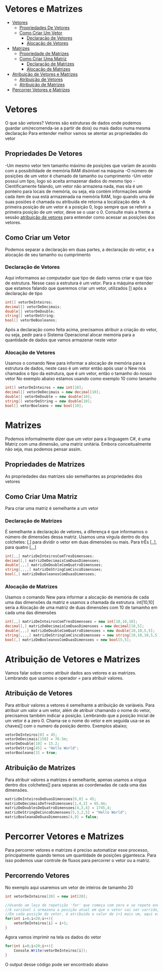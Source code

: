 # Vetores e Matrizes

<!--ts-->
* [Vetores](#Vetores)
    * [Propriedades De Vetores](#Propriedades-de-Vetores)
    * [Como Criar Um Vetor](#Como-Criar-Um-Vetor)
        * [Declaração de Vetores](#Declaração-de-Vetores)
        * [Alocação de Vetores](#Alocação-de-Vetores)
* [Matrizes](#Matrizes)
    * [Propriedade de Matrizes](#Propriedades-de-Matrizes)
    * [Como Criar Uma Matriz](#Como-Criar-Uma-Matriz)
        * [Declaração de Matrizes](#Declaração-de-Matrizes)
        * [Alocação de Matrizes](#Alocação-de-Matrizes)
* [Atribuição de Vetores e Matrizes](#Atribuição-De-Vetores-e-Matrizes)
    * [Atribuição de Vetores](#Atribuição-de-Vetores)
    * [Atribuição de Matrizes](#Atribuição-de-Matrizes)
* [Percorrer Vetores e Matrizes](#Percorrer-Vetores-e-Matrizes)
<!--te-->

# Vetores

O que são vetores? 
Vetores são estruturas de dados onde podemos guardar um(recomenda-se a partir de dois) ou mais dados numa mesma declaração 
Para entender melhor vamos se atentar as propriedades do vetor 
## Propriedades De Vetores
-Um mesmo vetor tem tamanho máximo de posições que variam de acordo com a possibilidade de memória RAM disónível na máquina 
-O número de posições de um vetor é chamado de tamanho ou cumprimento 
-Um vetor possui um tipo, logo só aceita armazenar dados do mesmo tipo 
-Cientificamente falando, um vetor não armazena nada, mas ela é um ponteiro para locais de memória, ou seja, ela contém informações aonde cada item de sua está armazenada na memória RAM, logo quando uma de suas posiões é chamada ou atribuida ele retorna a localização dela
-A primeira posição de um vetor é a posição 0, logo sempre que se referir a primeira posição de um vetor, deve se o usar o 0. Consulte mais a frente a sessão [atribuição de vetores](#Atribuição-de-Vetores) para entender como acessar as posições dos vetores.
    
## Como Criar um Vetor 
Podemos separar a declaração em duas partes, a declaração do vetor, e a alocação de seu tamanho ou cumprimento 
### Declaração de Vetores 
Aqui informamos ao computador que tipo de dado vamos criar e que tipo de estrutura. Nesse caso a estrutura é um vetor. 
Para a máquina entender que estamos falando que queremos criar um vetor, utilizados [] após a declaração de tipo 

```cs         
int[] vetorDeInteiros;
decimal[] vetorDeDecimais;
double[] vetorDeDouble;
string[] vetorDeString;
bool[] vetorDeBooleanos;
```
Após a declaração como feita acima, precisamos atribuir a criação do vetor, ou seja, pedir para o Sistema Operacional alocar memória para a quantidade de dados que vamos armazenar neste vetor 
### Alocação de Vetores

Usamos o comando New para informar a alocação de memória para a estrutura de dados, neste caso é um vetor então após usar o New nós chamados o tipo da estrutura, que é um vetor, então o tamanho do nosso vetor 
No exemplo abaixo estamos usando como exemplo 10 como tamanho 
```cs         
int[] vetorDeInteiros = new int[10];
decimal[] vetorDeDecimais = new decimal[10];
double[] vetorDeDouble = new double[10];
string[] vetorDeString = new double[10];
bool[] vetorBooleano = new bool[10];
```         
# Matrizes
Podemos informalmente dizer que um vetor para a linguagem C#, é uma Matriz com uma dimensão, uma matriz unitária. Embora conceitualmente não seja, mas podemos pensar assim.
## Propriedades de Matrizes
As propriedades das matrizes são semelhantes as propriedades dos vetores
## Como Criar Uma Matriz
Para criar uma matriz é semelhante a um vetor

### Declaração de Matrizes
É semelhante a declaração de vetores, a diferença é que informamos o número de dimensões dessa matriz. Usamos uma vírgula dentro do dos colchetes: [,] para dividir o vetor em duas dimensões ou mais. Para trÊs [,,], para quatro [,,,] 
```cs           
int[,,] matrizDeInteirosComTresDimensoes;
decimal[,] matrizDeDecimaisComDuasDimensoes;
double[,,,] matrizDeDoubleComQuatroDimensoes;
string[,,,,] matrizDeStringComCincoDimensoes;
bool[,] matrizDeBooleanosComDuasDimensoes;
```             
         
### Alocação de Matrizes
Usamos o comando New para informar a alocação de memória de cada uma das dimensões da matriz e usamos a chamada da estrutura. int[10,10] seria a  Alocação de uma matriz de duas dimensões com 10 de tamamho em cada uma das dimensões 
```cs
int[,,] matrizDeInteirosComTresDimensoes = new int[10,10,10];
decimal[,] matrizDeDecimaisComDuasDimensoes = new decimal[10,5];
double[,,,] matrizDeDoubleComQuatroDimensoes = new double[10,10,5,5];
string[,,,,] matrizDeStringComCincoDimensoes = new string[10,10,10,5,5];
bool[,] matrizDeBooleanosComDuasDimensoes = new bool[5,5];
```

# Atribuição de Vetores e Matrizes
Vamos falar sobre como atribuir dados aos vetores e as matrizes. Lembrando que usamos o operador = para atribuir valores.
## Atribuição de Vetores
Para atribuir valores a vetores é semelhante a atribuição de variáveis.
Para atribuir um valor a um vetor, além de atribuir chamando o nome do vetor, precisamos também indicar a posição. Lembrando que a posição inicial de um vetor é a zero 0.
Chama-se o nome do vetor e em seguida usa-se as chaves[] com o numero da posição dentro. Exemplos abaixo;
```cs
vetorDeInteiros[0] = 45;
vetorDeDecimais[150] = 76.5m;
vetorDeDouble[10] = 15.2;
vetorDeString[45] = "Hello World";
vetorBooleano[3] = true;
```

## Atribuição de Matrizes
Para atribuir valores a matrizes é semelhante, apenas usamos a virgua dentro dos colchetes[] para separas as coordenadas de cada uma das dimensões.
```cs
matrizDeInteirosDeDuasDimensoes[0,0] = 45;
matrizDeDecimaisDeTresDimensoes[1,4,3] = 65.4m;
matrizDeDoublesDeQuatroDimensoes[4,3,4] = 1745,4;
matrizDeStringDeCincoDimensoes[5,3,2,5] = "Hello World";
matrizBooleanaDeDuasDimensoes[4,9] = false;
```
# Percorrer Vetores e Matrizes
Para percorrer vetores e matrizes é preciso automatizar esse processo, principalmente quando temos um quantidade de posições gigantesca.
Para isso podemos usar controle de fluxos para percorrer o vetor ou a matriz.
## Percorrendo Vetores
No exemplo aqui usaremos um vetor de inteiros de tamamho 20
```cs
int vetorDeInteiros[20] = new int[20];

//Usando um laço de repetição 'for' que começa com zero e se repete enquanto a variável i for menor que 20
//A variável i armazena a posição atual em que o vetor vai ser varrido, a cada icrementação de i, a posição do vetor atualiza pra próxima
//Em cada posição do vetor, é atribuido o valor de i+1 mais um, aqui estamos preenchendo o vetor com números de 1 a 20
for(int i=0;i<20;i++){
    vetorDeInteiros[i] = i+1;
}
```
Agora vamos imprimir na tela os dados do vetor
```cs
for(int i=0;i<20;i++){
    Console.Write(vetorDeInteiros[i]);
}
```
O output desse código pode ser encontrado abaixo


